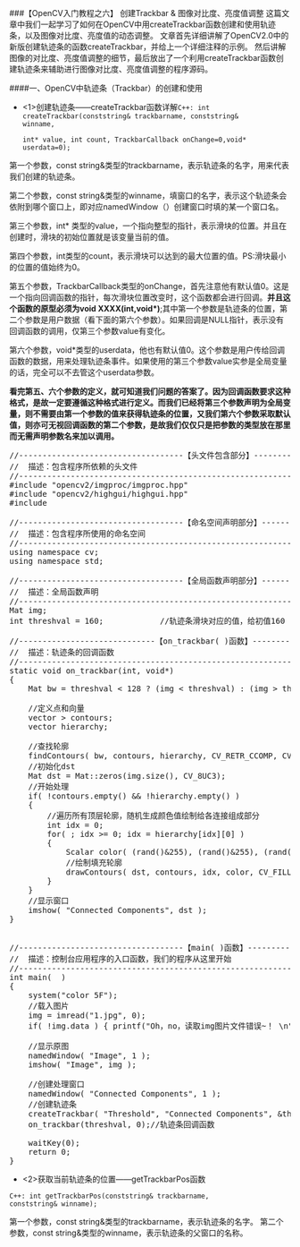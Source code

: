 ###【OpenCV入门教程之六】 创建Trackbar & 图像对比度、亮度值调整
这篇文章中我们一起学习了如何在OpenCV中用createTrackbar函数创建和使用轨迹条，以及图像对比度、亮度值的动态调整。
文章首先详细讲解了OpenCV2.0中的新版创建轨迹条的函数createTrackbar，并给上一个详细注释的示例。
然后讲解图像的对比度、亮度值调整的细节，最后放出了一个利用createTrackbar函数创建轨迹条来辅助进行图像对比度、亮度值调整的程序源码。

####一、OpenCV中轨迹条（Trackbar）的创建和使用
* <1>创建轨迹条——createTrackbar函数详解<code>C++: int createTrackbar(conststring& trackbarname, conststring& winname,  
 int* value, int count, TrackbarCallback onChange=0,void* userdata=0);  </code>

第一个参数，const string&类型的trackbarname，表示轨迹条的名字，用来代表我们创建的轨迹条。

第二个参数，const string&类型的winname，填窗口的名字，表示这个轨迹条会依附到哪个窗口上，即对应namedWindow（）创建窗口时填的某一个窗口名。

第三个参数，int* 类型的value，一个指向整型的指针，表示滑块的位置。并且在创建时，滑块的初始位置就是该变量当前的值。

第四个参数，int类型的count，表示滑块可以达到的最大位置的值。PS:滑块最小的位置的值始终为0。

第五个参数，TrackbarCallback类型的onChange，首先注意他有默认值0。这是一个指向回调函数的指针，每次滑块位置改变时，这个函数都会进行回调。**并且这个函数的原型必须为void XXXX(int,void\*)**;其中第一个参数是轨迹条的位置，第二个参数是用户数据（看下面的第六个参数）。如果回调是NULL指针，表示没有回调函数的调用，仅第三个参数value有变化。

第六个参数，void*类型的userdata，他也有默认值0。这个参数是用户传给回调函数的数据，用来处理轨迹条事件。如果使用的第三个参数value实参是全局变量的话，完全可以不去管这个userdata参数。



**看完第五、六个参数的定义，就可知道我们问题的答案了。因为回调函数要求这种格式，是故一定要遵循这种格式进行定义。而我们已经将第三个参数声明为全局变量，则不需要由第一个参数的值来获得轨迹条的位置，又我们第六个参数采取默认值，则亦可无视回调函数的第二个参数，是故我们仅仅只是把参数的类型放在那里而无需声明参数名来加以调用。**

<pre>
//-----------------------------------【头文件包含部分】---------------------------------------  
//  描述：包含程序所依赖的头文件  
//----------------------------------------------------------------------------------------------   
#include "opencv2/imgproc/imgproc.hpp"  
#include "opencv2/highgui/highgui.hpp"  
#include <iostream>  
  
//-----------------------------------【命名空间声明部分】---------------------------------------  
//  描述：包含程序所使用的命名空间  
//-----------------------------------------------------------------------------------------------     
using namespace cv;  
using namespace std;  
  
//-----------------------------------【全局函数声明部分】--------------------------------------  
//  描述：全局函数声明  
//-----------------------------------------------------------------------------------------------  
Mat img;  
int threshval = 160;            //轨迹条滑块对应的值，给初值160  
  
//-----------------------------【on_trackbar( )函数】------------------------------------  
//  描述：轨迹条的回调函数  
//-----------------------------------------------------------------------------------------------  
static void on_trackbar(int, void*)  
{  
    Mat bw = threshval < 128 ? (img < threshval) : (img > threshval);  
  
    //定义点和向量  
    vector<vector<Point> > contours;  
    vector<Vec4i> hierarchy;  
  
    //查找轮廓  
    findContours( bw, contours, hierarchy, CV_RETR_CCOMP, CV_CHAIN_APPROX_SIMPLE );  
    //初始化dst  
    Mat dst = Mat::zeros(img.size(), CV_8UC3);  
    //开始处理  
    if( !contours.empty() && !hierarchy.empty() )  
    {  
        //遍历所有顶层轮廓，随机生成颜色值绘制给各连接组成部分  
        int idx = 0;  
        for( ; idx >= 0; idx = hierarchy[idx][0] )  
        {  
            Scalar color( (rand()&255), (rand()&255), (rand()&255) );  
            //绘制填充轮廓  
            drawContours( dst, contours, idx, color, CV_FILLED, 8, hierarchy );  
        }  
    }  
    //显示窗口  
    imshow( "Connected Components", dst );  
}  
  
  
//-----------------------------------【main( )函数】--------------------------------------------  
//  描述：控制台应用程序的入口函数，我们的程序从这里开始  
//-----------------------------------------------------------------------------------------------  
int main(  )  
{  
    system("color 5F");    
    //载入图片  
    img = imread("1.jpg", 0);  
    if( !img.data ) { printf("Oh，no，读取img图片文件错误~！ \n"); return -1; }  
  
    //显示原图  
    namedWindow( "Image", 1 );  
    imshow( "Image", img );  
  
    //创建处理窗口  
    namedWindow( "Connected Components", 1 );  
    //创建轨迹条  
    createTrackbar( "Threshold", "Connected Components", &threshval, 255, on_trackbar );  
    on_trackbar(threshval, 0);//轨迹条回调函数  
  
    waitKey(0);  
    return 0;  
}  
</pre>

* <2>获取当前轨迹条的位置——getTrackbarPos函数

<code>C++: int getTrackbarPos(conststring& trackbarname, conststring& winname);  </code>

第一个参数，const string&类型的trackbarname，表示轨迹条的名字。
第二个参数，const string&类型的winname，表示轨迹条的父窗口的名称。